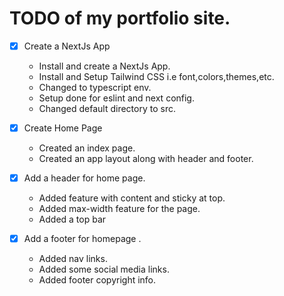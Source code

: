 # TODO of my portfolio site.

- [x] Create a NextJs App

  - Install and create a NextJs App.
  - Install and Setup Tailwind CSS i.e font,colors,themes,etc.
  - Changed to typescript env.
  - Setup done for eslint and next config.
  - Changed default directory to src.

- [x] Create Home Page

  - Created an index page.
  - Created an app layout along with header and footer.

- [x] Add a header for home page.

    - Added feature with content and sticky at top.
    - Added max-width feature for the page.
    - Added a top bar

- [x] Add a footer for homepage
.
    - Added nav links.
    - Added some social media links.
    - Added footer copyright info.
